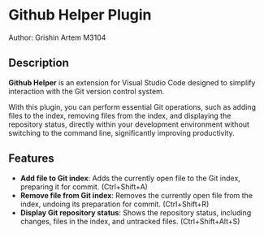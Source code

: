 # Github Helper Plugin

Author: Grishin Artem M3104

## Description

**Github Helper** is an extension for Visual Studio Code designed to simplify interaction with the Git version control system.

With this plugin, you can perform essential Git operations, such as adding files to the index, removing files from the index, and displaying the repository status, directly within your development environment without switching to the command line, significantly improving productivity.

## Features

- **Add file to Git index**: Adds the currently open file to the Git index, preparing it for commit. (Ctrl+Shift+A)
- **Remove file from Git index**: Removes the currently open file from the index, undoing its preparation for commit. (Ctrl+Shift+R)
- **Display Git repository status**: Shows the repository status, including changes, files in the index, and untracked files. (Ctrl+Shift+Alt+S)